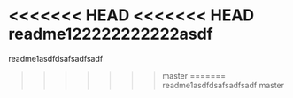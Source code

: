 <<<<<<< HEAD
<<<<<<< HEAD
readme122222222222asdf
=======
readme1asdfdsafsadfsadf
>>>>>>> master
=======
readme1asdfdsafsadfsadf
>>>>>>> master
